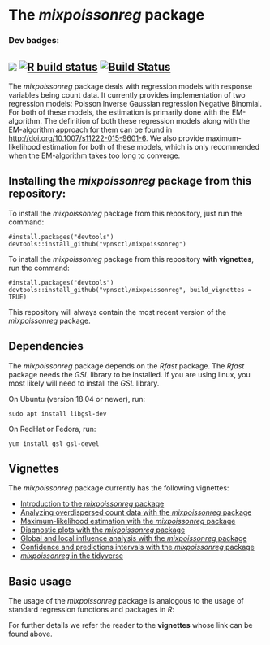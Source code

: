 # The *mixpoissonreg* package

### Dev badges:
[![](https://img.shields.io/badge/devel%20version-1.0.0-blue.svg)](https://github.com/vpnsctl/mixpoissonreg/main)
[![R build status](https://github.com/vpnsctl/mixpoissonreg/workflows/R-CMD-check/badge.svg)](https://github.com/vpnsctl/mixpoissonreg/actions)
[![Build Status](https://travis-ci.com/vpnsctl/mixpoissonreg.svg?branch=main)](https://travis-ci.com/vpnsctl/mixpoissonreg)
---

The *mixpoissonreg* package deals with regression models with response variables being count data. 
It currently provides implementation of two regression models:  Poisson Inverse Gaussian regression
Negative Binomial. For both of these models, the estimation is primarily
done with the EM-algorithm. The definition of both these regression models along with the EM-algorithm approach
for them can be found in <http://doi.org/10.1007/s11222-015-9601-6>. We also provide maximum-likelihood estimation
for both of these models, which is only recommended when the EM-algorithm takes too long to converge.

## Installing the *mixpoissonreg* package from this repository:

To install the *mixpoissonreg* package from this repository, just run the command:

```{r}
#install.packages("devtools")
devtools::install_github("vpnsctl/mixpoissonreg")
```

To install the *mixpoissonreg* package from this repository **with vignettes**, run the command:
```{r}
#install.packages("devtools")
devtools::install_github("vpnsctl/mixpoissonreg", build_vignettes = TRUE)
```

This repository will always contain the most recent version of the *mixpoissonreg* package.

## Dependencies

The *mixpoissonreg* package depends on the *Rfast* package. The *Rfast* package needs the *GSL* library to be installed. If you are using linux, you most likely will need to install the *GSL* library. 

On Ubuntu (version 18.04 or newer), run:
```{bash}
sudo apt install libgsl-dev
```

On RedHat or Fedora, run:
```{bash}
yum install gsl gsl-devel
```

## Vignettes

The *mixpoissonreg* package currently has the following vignettes:

* [Introduction to the *mixpoissonreg* package](https://rpubs.com/alexandrebsimas/intro-mixpoissonreg)
* [Analyzing overdispersed count data with the *mixpoissonreg* package](https://rpubs.com/alexandrebsimas/tutorial-mixpoissonreg)
* [Maximum-likelihood estimation with the *mixpoissonreg* package](https://rpubs.com/alexandrebsimas/ml-mixpoissonreg)
* [Diagnostic plots with the *mixpoissonreg* package](https://rpubs.com/alexandrebsimas/plots-mixpoissonreg)
* [Global and local influence analysis with the *mixpoissonreg* package](https://rpubs.com/alexandrebsimas/influence-mixpoissonreg)
* [Confidence and predictions intervals with  the *mixpoissonreg* package](https://rpubs.com/alexandrebsimas/intervals-mixpoissonreg)
* [*mixpoissonreg* in the tidyverse](https://rpubs.com/alexandrebsimas/tidyverse-mixpoissonreg)

## Basic usage

The usage of the *mixpoissonreg* package is analogous to the usage of standard regression functions and packages in *R*:

For further details we refer the reader to the **vignettes** whose link can be found above.
